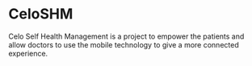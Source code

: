 # CeloSHM
Celo Self Health Management is a project to empower the patients and allow doctors to use the mobile technology to give a more connected experience.
